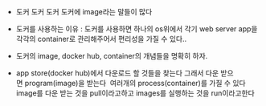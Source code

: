 - 도커 도커 도커 도커에 image라는 말들이 많다

- 도커를 사용하는 이유 : 도커를 사용하면 하나의 os위에서 각기 web server app을 각각의 container로 관리해주어서 편리성을 가질 수 있다..

- 도커의 image, docker hub, container의 개념들을 명확히 하자.

- app store(docker hub)에서 다운로드 할 것들을 찾는다 그래서 다운 받으면 program(image)을 받는다   여러개의 process(container)를 가질 수 있다  image를 다운 받는 것을 pull이라고하고 images를 실행하는 것을 run이라고한다
